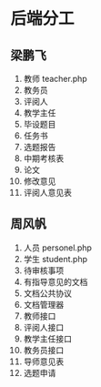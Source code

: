 ﻿# 后端分工


## 梁鹏飞
1. 教师 teacher.php
2. 教务员 
3. 评阅人
4. 教学主任
5. 毕设题目
6. 任务书
7. 选题报告
8. 中期考核表
9. 论文
10. 修改意见
11. 评阅人意见表


## 周风帆
1. 人员 personel.php
2. 学生 student.php
3. 待审核事项
4. 有指导意见的文档
5. 文档公共协议
6. 文档管理器
7. 教师接口
8. 评阅人接口
9. 教学主任接口
10. 教务员接口
11. 导师意见表
12. 选题申请
